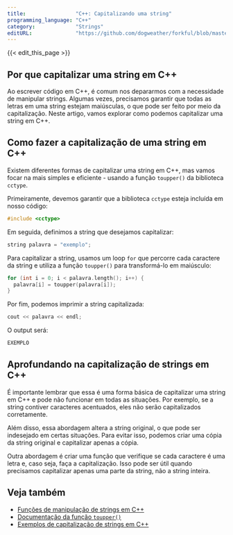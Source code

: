 ```yaml
---
title:                "C++: Capitalizando uma string"
programming_language: "C++"
category:             "Strings"
editURL:              "https://github.com/dogweather/forkful/blob/master/content/pt/cpp/capitalizing-a-string.md"
---
```


{{< edit_this_page >}}

## Por que capitalizar uma string em C++

Ao escrever código em C++, é comum nos depararmos com a necessidade de manipular strings. Algumas vezes, precisamos garantir que todas as letras em uma string estejam maiúsculas, o que pode ser feito por meio da capitalização. Neste artigo, vamos explorar como podemos capitalizar uma string em C++.

## Como fazer a capitalização de uma string em C++

Existem diferentes formas de capitalizar uma string em C++, mas vamos focar na mais simples e eficiente - usando a função `toupper()` da biblioteca `cctype`.

Primeiramente, devemos garantir que a biblioteca `cctype` esteja incluída em nosso código:

```C++
#include <cctype>
```
Em seguida, definimos a string que desejamos capitalizar:

```C++
string palavra = "exemplo";
```

Para capitalizar a string, usamos um loop `for` que percorre cada caractere da string e utiliza a função `toupper()` para transformá-lo em maiúsculo:

```C++
for (int i = 0; i < palavra.length(); i++) {
  palavra[i] = toupper(palavra[i]);
}
```

Por fim, podemos imprimir a string capitalizada:

```C++
cout << palavra << endl;
```

O output será:

```C++
EXEMPLO
```

## Aprofundando na capitalização de strings em C++

É importante lembrar que essa é uma forma básica de capitalizar uma string em C++ e pode não funcionar em todas as situações. Por exemplo, se a string contiver caracteres acentuados, eles não serão capitalizados corretamente.

Além disso, essa abordagem altera a string original, o que pode ser indesejado em certas situações. Para evitar isso, podemos criar uma cópia da string original e capitalizar apenas a cópia.

Outra abordagem é criar uma função que verifique se cada caractere é uma letra e, caso seja, faça a capitalização. Isso pode ser útil quando precisamos capitalizar apenas uma parte da string, não a string inteira.

## Veja também
- [Funções de manipulação de strings em C++](https://www.cplusplus.com/reference/string/string/)
- [Documentação da função `toupper()`](https://www.cplusplus.com/reference/cctype/toupper/)
- [Exemplos de capitalização de strings em C++](https://www.programiz.com/cpp-programming/library-function/cctype/toupper)